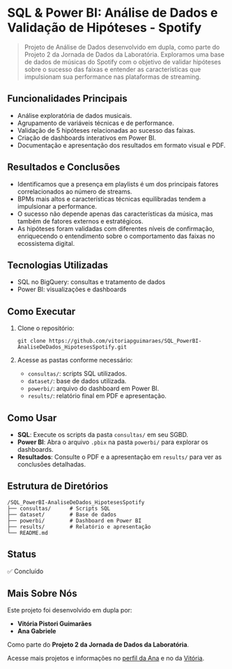 # SQL & Power BI: Análise de Dados e Validação de Hipóteses - Spotify

> Projeto de Análise de Dados desenvolvido em dupla, como parte do Projeto 2 da Jornada de Dados da Laboratória. Exploramos uma base de dados de músicas do Spotify com o objetivo de validar hipóteses sobre o sucesso das faixas e entender as características que impulsionam sua performance nas plataformas de streaming.

## Funcionalidades Principais

- Análise exploratória de dados musicais.
- Agrupamento de variáveis técnicas e de performance.
- Validação de 5 hipóteses relacionadas ao sucesso das faixas.
- Criação de dashboards interativos em Power BI.
- Documentação e apresentação dos resultados em formato visual e PDF.

## Resultados e Conclusões

- Identificamos que a presença em playlists é um dos principais fatores correlacionados ao número de streams.
- BPMs mais altos e características técnicas equilibradas tendem a impulsionar a performance.
- O sucesso não depende apenas das características da música, mas também de fatores externos e estratégicos.
- As hipóteses foram validadas com diferentes níveis de confirmação, enriquecendo o entendimento sobre o comportamento das faixas no ecossistema digital.

## Tecnologias Utilizadas

- SQL no BigQuery: consultas e tratamento de dados
- Power BI: visualizações e dashboards

## Como Executar

1. Clone o repositório:

   ```
   git clone https://github.com/vitoriapguimaraes/SQL_PowerBI-AnaliseDeDados_HipotesesSpotify.git
   ```

2. Acesse as pastas conforme necessário:

   - `consultas/`: scripts SQL utilizados.
   - `dataset/`: base de dados utilizada.
   - `powerbi/`: arquivo do dashboard em Power BI.
   - `results/`: relatório final em PDF e apresentação.

## Como Usar

- **SQL**: Execute os scripts da pasta `consultas/` em seu SGBD.
- **Power BI**: Abra o arquivo `.pbix` na pasta `powerbi/` para explorar os dashboards.
- **Resultados**: Consulte o PDF e a apresentação em `results/` para ver as conclusões detalhadas.

## Estrutura de Diretórios

```
/SQL_PowerBI-AnaliseDeDados_HipotesesSpotify
├── consultas/      # Scripts SQL
├── dataset/        # Base de dados
├── powerbi/        # Dashboard em Power BI
├── results/        # Relatório e apresentação
└── README.md
```

## Status

✅ Concluído

## Mais Sobre Nós

Este projeto foi desenvolvido em dupla por:

- **Vitória Pistori Guimarães**
- **Ana Gabriele**

Como parte do **Projeto 2 da Jornada de Dados da Laboratória**.

Acesse mais projetos e informações no [perfil da Ana](https://github.com/anagabrieleb) e no da [Vitória](https://github.com/vitoriapguimaraes).
